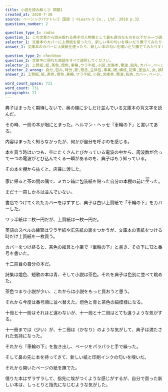 ```yaml
---
title: 小説を読み解く③ 問題1
created_at: 2020-7-30
source: ベーシックパワトレ② 国語 | ©Learn-S Co., Ltd. 2018 p.32
questions_number: 2

question_type_1: radio
question_1: この文章から読み取れる典子の人物像として最も適当なものを以下から一つ選んでください。
selector_1: 文庫本のカバーに上質紙を使ったり、新しい本の匂いを嗅いだり撫でてみたりする、自分の新しい本を持つことを幸せに感じている人物。,自分の感性で本を選ぶのだが、読む前から新しい紙や印刷インクの匂いを気にする、紙に対して過敏な反応を抱く神経質な人物。,題名にこだわるため、本の内容よりも自分の気持ちにとび込む直感を大事にして飾り物のように見てくれだけをきれいにする人物。,自分の本棚を作り、几帳面に買った本を並べるところから、本を大切にして読まなくても読んだ気になっているプライドの高い人物。
answer_1: 文庫本のカバーに上質紙を使ったり、新しい本の匂いを嗅いだり撫でてみたりする、自分の新しい本を持つことを幸せに感じている人物。

question_type_2: checkbox
question_2: 文章中に現れた単語をすべて選択してください。
selector_2: 上質紙,紙,茶色,燈色,車輪,ワラ半紙,小説,文庫本,電波,指先,カバー,ページ,青,広告紙,包装紙,色別,縞模様,番号順,背文字,ミカン箱,印刷インク,スペル,練習,筆,短歌,内容,埃,店員,目,鼻,詩集,茶の間,本棚,書店,匂い,奥,英語,周波数,絵具,表紙
selector_2_wrong: 自力,包み,時分,節,残念,主体性,事業,眼,構成,記事,差当人,女,誤解,会員,解剖,サイト,規定,英文,国民,悪口,作風,満足,クラリネット,地上,場所,影響,他,アート,たばこ,心臓,手,用語,遊戯場,平穏,講義,関連,台詞,両手,尊敬,解説,ねずみ,妙な,感情,無い,政府,日光,要件,吾輩,模範,所,おしまい,アンコール
answer_2: 上質紙,紙,茶色,燈色,車輪,ワラ半紙,小説,文庫本,電波,指先,カバー,ページ,青,広告紙,包装紙,色別,縞模様,番号順,背文字,ミカン箱,印刷インク,スペル,練習,筆,短歌,内容,埃,店員,目,鼻,詩集,茶の間,本棚,書店,匂い,奥,英語,周波数,絵具,表紙

word_count_space: 731
word_count: 731
paragraphs: 21
---
```



典子はまったく期待しないで、奥の棚に少しだけ並んでいる文庫本の背文字を読んだ。

その時、一冊の本が眼にとまった。ヘルマン・ヘッセ『車輪の下』と書いてある。

内容はまったく知らなかったが、何かが自分を呼ぶのを感じる。

本を買う時はいつも、空にたくさんとびかっている電波の中から、周波数が合って一つの電波がとび込んでくる一瞬があるのを、典子はもう知っている。

その本を棚から抜くと、店員に渡した。

家に帰ると茶の間の隅で、ミカン箱に包装紙を貼った自分の本棚の前に<ruby>坐<rt>すわ</rt></ruby>った。

まだ十一冊しか本は並んでいない。

書店でつけてくれたカバーをはずすと、典子は白い上質紙で「車輪の下』をカバーした。

ワラ半紙は二枚一円だが、上質紙は一枚一円だ。

英語のスペルの練習はワラ半紙や広告紙の裏をつかうが、文庫本の表紙をつける時だけ上質紙を一枚買う。

カバーをつけ終ると、茶色の絵具と小筆で『車輪の下』と書き、その下に12と番号を書いた。

十二冊目の自分の本だ。

詩集は燈色、短歌の本は青、そして小説は茶色。それを典子は色別に並べて眺めた。

茶色つまり小説が少い、これからは小説をもっと買おうと思う。

それから今度は番号順に並べ替えた。燈色と青と茶色の縞模様になる。

十冊と十一冊はそれほど違わないが、十一冊と十二冊はとても違うような気がする。

十一冊までは〈少い〉が、十二冊は〈かなり〉のような気がして、典子は満たされた気持になった。

それから『車輪の下』を抜き出し、ページをパラパラと手で繰った。

そして鼻の先に本を持ってきて、新しい紙と印刷インクの匂いを嗅いだ。

それから開いたページの紙を撫でた。

借りた本はザラザラして、指先に埃がつくような感じがするが、自分で買った新しい本は、しっとりと指先になじむような気がした。